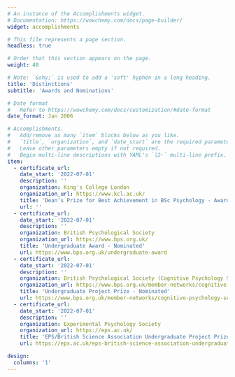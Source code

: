 ```yaml
---
# An instance of the Accomplishments widget.
# Documentation: https://wowchemy.com/docs/page-builder/
widget: accomplishments

# This file represents a page section.
headless: true

# Order that this section appears on the page.
weight: 40

# Note: `&shy;` is used to add a 'soft' hyphen in a long heading.
title: 'Distinctions'
subtitle: 'Awards and Nominations'

# Date format
#   Refer to https://wowchemy.com/docs/customization/#date-format
date_format: Jan 2006

# Accomplishments.
#   Add/remove as many `item` blocks below as you like.
#   `title`, `organization`, and `date_start` are the required parameters.
#   Leave other parameters empty if not required.
#   Begin multi-line descriptions with YAML's `|2-` multi-line prefix.
item:
  - certificate_url:
    date_start: '2022-07-01'
    description: ''
    organization: King's College London
    organization_url: https://www.kcl.ac.uk/
    title: 'Dean’s Prize for Best Achievement in BSc Psychology - Awarded'
    url: ''
  - certificate_url:
    date_start: '2022-07-01'
    description: ''
    organization: British Psychological Society
    organization_url: https://www.bps.org.uk/
    title: 'Undergraduate Award - Nominated'
    url: https://www.bps.org.uk/undergraduate-award
  - certificate_url: 
    date_start: '2022-07-01'
    description: ''
    organization: British Psychological Society (Cognitive Psychology Section)
    organization_url: https://www.bps.org.uk/member-networks/cognitive-psychology-section
    title: 'Undergraduate Project Prize - Nominated'
    url: https://www.bps.org.uk/member-networks/cognitive-psychology-section
  - certificate_url: 
    date_start: '2022-07-01'
    description: ''
    organization: Experimental Psychology Society
    organization_url: https://eps.ac.uk/
    title: 'EPS/British Science Association Undergraduate Project Prize - Nominated'
    url: https://eps.ac.uk/eps-british-science-association-undergraduate-project-prize/

design:
  columns: '1'
---
```

